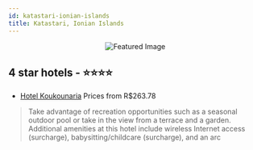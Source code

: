 ```yaml
---
id: katastari-ionian-islands
title: Katastari, Ionian Islands
---
```


<center><img src="https://i.travelapi.com/hotels/4000000/3460000/3454800/3454758/2c4db84c_z.jpg" alt="Featured Image" /></center>


##  4 star hotels - ⭐️⭐️⭐️⭐️

-    [Hotel Koukounaria](https://us.hurb.com/hotels/katastari/hotel-koukounaria-JNP-JP056079?cmp=18055) Prices from R$263.78
   > Take advantage of recreation opportunities such as a seasonal outdoor pool or take in the view from a terrace and a garden. Additional amenities at this hotel include wireless Internet access (surcharge), babysitting/childcare (surcharge), and an arc
